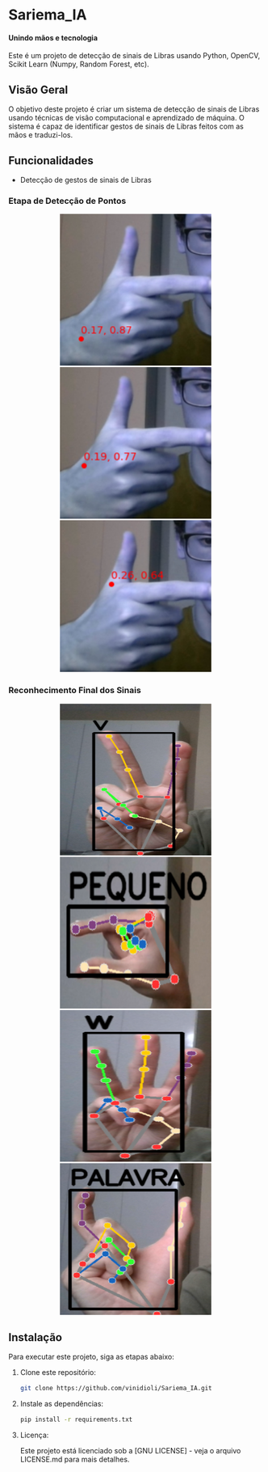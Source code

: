 # Sariema_IA
#### Unindo mãos e tecnologia

Este é um projeto de detecção de sinais de Libras usando Python, OpenCV, Scikit Learn (Numpy, Random Forest, etc).

## Visão Geral

O objetivo deste projeto é criar um sistema de detecção de sinais de Libras usando técnicas de visão computacional e aprendizado de máquina. O sistema é capaz de identificar gestos de sinais de Libras feitos com as mãos e traduzi-los.

## Funcionalidades

- Detecção de gestos de sinais de Libras

### Etapa de Detecção de Pontos

<p align="center">
  <img src="handSighnDetectionMediaPipe/Imagens-README/Deteccao-Pontos-1.png" width="300" height="300">
  <img src="handSighnDetectionMediaPipe/Imagens-README/Deteccao-Pontos-2.png" width="300" height="300">
  <img src="handSighnDetectionMediaPipe/Imagens-README/Deteccao-Pontos-3.png" width="300" height="300">
</p>

### Reconhecimento Final dos Sinais

<p align="center">
  <img src="handSighnDetectionMediaPipe/Imagens-README/Sinal-V.png" width="300" height="300">
  <img src="handSighnDetectionMediaPipe/Imagens-README/Sinal-Pequeno.png" width="300" height="300">
  <img src="handSighnDetectionMediaPipe/Imagens-README/Sinal-W.png" width="300" height="300">
  <img src="handSighnDetectionMediaPipe/Imagens-README/Sinal-Palavra.png" width="300" height="300">
</p>


## Instalação

Para executar este projeto, siga as etapas abaixo:

1. Clone este repositório:

   ```bash
   git clone https://github.com/vinidioli/Sariema_IA.git

2. Instale as dependências:

   ```bash
   pip install -r requirements.txt

3. Licença:

   Este projeto está licenciado sob a [GNU LICENSE] - veja o arquivo LICENSE.md para mais detalhes.


